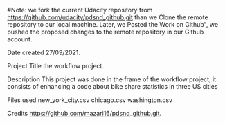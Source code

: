 #Note: we fork the current Udacity repository from https://github.com/udacity/pdsnd_github.git than we Clone the remote repository to our local machine. Later, we Posted the Work on Github", we pushed the proposed changes to the remote repository in our Github account.

Date created
27/09/2021.

Project Title
the workflow project.

Description
This project was done in the frame of the workflow project, it consists of enhancing a code about bike share statistics in three US cities

Files used
new_york_city.csv chicago.csv washington.csv

Credits
https://github.com/mazari16/pdsnd_github.git.

